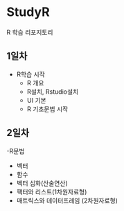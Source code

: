 # StudyR
R 학습 리포지토리

## 1일차
- R학습 시작
  - R 개요
  - R설치, Rstudio설치
  - UI 기본
  - R 기초문법 시작

## 2일차
-R문법
  - 벡터
  - 함수
  - 벡터 심화(산술연산)
  - 팩터와 리스트(1차원자료형)
  - 매트릭스와 데이터프레임 (2차원자료형)
